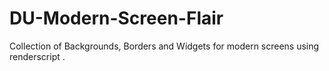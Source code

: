 # DU-Modern-Screen-Flair
Collection of Backgrounds, Borders and Widgets for modern screens using renderscript .
